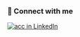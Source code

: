 
### 🤝 Connect with me
[<img alt="acc in LinkedIn" src="https://img.shields.io/badge/linkedin-0077B5.svg?&style=for-the-badge&logo=linkedin&logoColor=white" />](https://www.linkedin.com/in/nataly-zernova/)
